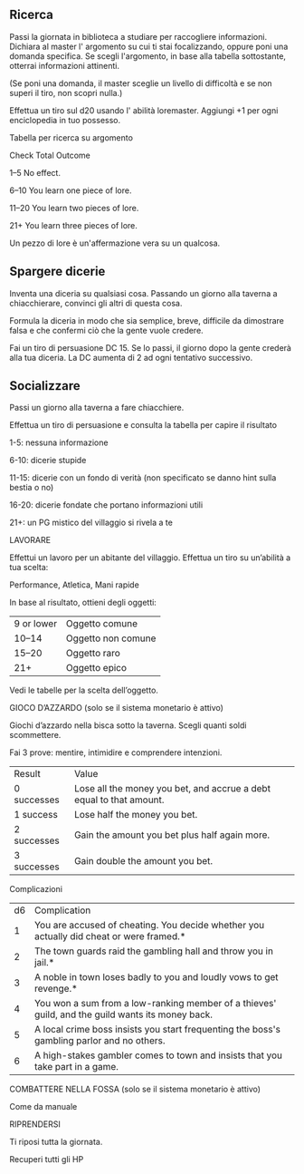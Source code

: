 ## Ricerca

Passi la giornata in biblioteca a studiare per raccogliere informazioni. 
Dichiara al master l' argomento su cui ti stai focalizzando, oppure poni una domanda specifica.
Se scegli l'argomento, in base alla tabella sottostante, otterrai informazioni attinenti.

(Se poni una domanda, il master sceglie un livello di difficoltà e se non superi il tiro, non scopri nulla.)

Effettua un tiro sul d20 usando l' abilità loremaster. Aggiungi +1 per ogni enciclopedia in tuo possesso.

Tabella per ricerca su argomento 

Check Total Outcome

1–5 No effect.

6–10 You learn one piece of lore.

11–20 You learn two pieces of lore.

21+ You learn three pieces of lore.


Un pezzo di lore è un'affermazione vera su un qualcosa.

  
## Spargere dicerie

Inventa una diceria su qualsiasi cosa. Passando un giorno alla taverna a chiacchierare, convinci gli altri di questa cosa.

Formula la diceria in modo che sia semplice, breve, difficile da dimostrare falsa e che confermi ciò che la gente vuole credere. 

Fai un tiro di persuasione DC 15. Se lo passi, il giorno dopo la gente crederà alla tua diceria. La DC aumenta di 2 ad ogni tentativo successivo.

  

## Socializzare

Passi un giorno alla taverna a fare chiacchiere.

Effettua un tiro di persuasione e consulta la tabella per capire il risultato


1-5: nessuna informazione 

6-10: dicerie stupide

11-15: dicerie con un fondo di verità (non specificato se danno hint sulla bestia o no)

16-20: dicerie fondate che portano informazioni utili

21+: un PG mistico del villaggio si rivela a te

  

LAVORARE

Effettui un lavoro per un abitante del villaggio. Effettua un tiro su un’abilità a tua scelta:

  

Performance, Atletica, Mani rapide

  

In base al risultato, ottieni degli oggetti:

  
  

|   |   |
|---|---|
|9 or lower|Oggetto comune|
|10–14|Oggetto non comune|
|15–20|Oggetto raro|
|21+|Oggetto epico|

  

Vedi le tabelle per la scelta dell’oggetto.

  

GIOCO D’AZZARDO (solo se il sistema monetario è attivo)

Giochi d’azzardo nella bisca sotto la taverna. Scegli quanti soldi scommettere.

Fai 3 prove: mentire, intimidire e comprendere intenzioni. 

  

|   |   |
|---|---|
|Result|Value|
|0 successes|Lose all the money you bet, and accrue a debt equal to that amount.|
|1 success|Lose half the money you bet.|
|2 successes|Gain the amount you bet plus half again more.|
|3 successes|Gain double the amount you bet.|

  

Complicazioni

  

|   |   |
|---|---|
|d6|Complication|
|1|You are accused of cheating. You decide whether you actually did cheat or were framed.*|
|2|The town guards raid the gambling hall and throw you in jail.*|
|3|A noble in town loses badly to you and loudly vows to get revenge.*|
|4|You won a sum from a low-ranking member of a thieves' guild, and the guild wants its money back.|
|5|A local crime boss insists you start frequenting the boss's gambling parlor and no others.|
|6|A high-stakes gambler comes to town and insists that you take part in a game.|

  
  
  
  

COMBATTERE NELLA FOSSA (solo se il sistema monetario è attivo)

Come da manuale

  

RIPRENDERSI

Ti riposi tutta la giornata.

Recuperi tutti gli HP